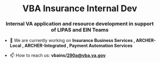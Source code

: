 <h1 align="center">VBA Insurance Internal Dev</h1>
<h3 align="center">Internal VA application and resource development in support of LIPAS and EIN Teams</h3>



- 🔭 We are currently working on **Insurance Business Services , ARCHER-Local , ARCHER-Integrated , Payment Automation Services**



- 📫 How to reach us: **vbains/290a@vba.va.gov**



